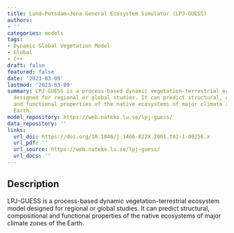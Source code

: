 ```yaml
---
title: Lund–Potsdam–Jena General Ecosystem Simulator (LPJ-GUESS)
authors:
- ''
categories: models
tags:
- Dynamic Global Vegetation Model
- Global
- C++
draft: false
featured: false
date: '2023-03-09'
lastmod: '2023-03-09'
summary: LPJ-GUESS is a process-based dynamic vegetation-terrestrial ecosystem model
  designed for regional or global studies. It can predict structural, compositional
  and functional properties of the native ecosystems of major climate zones of the
  Earth.
model_repository: https://web.nateko.lu.se/lpj-guess/
data_repository: ''
links:
  url_doi: https://doi.org/10.1046/j.1466-822X.2001.t01-1-00256.x
  url_pdf: ''
  url_source: https://web.nateko.lu.se/lpj-guess/
  url_docs: ''
---
```


## Description

LPJ-GUESS is a process-based dynamic vegetation-terrestrial ecosystem model designed for regional or global studies. It can predict structural, compositional and functional properties of the native ecosystems of major climate zones of the Earth.

